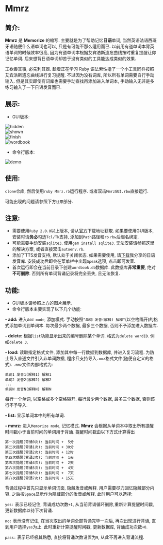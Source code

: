 # Mmrz

## 简介:
**Mmrz** 是 **Memorize** 的缩写. 主要就是为了帮助记忆**日语**单词, 当然英语法语西班牙语随便什么语单词也可以, 只是有可能不那么适用而已. 以前用有道单词本背英语单词的时候效率很高, 因为有道单词本根据艾宾浩斯遗忘曲线按时重复提醒让你记忆单词. 后来想背日语单词却苦于没有类似的工具能达成类似的效果.

工欲善其事, 必先利其器. 趁着正在学习 Ruby 语法索性撸了一个小工具同样按照艾宾浩斯遗忘曲线进行复习提醒. 不过因为没有词库, 所以所有单词需要自行手动输入. 但是其实即使有词库也需要手动查找再添加进入单词本, 手动输入无非是多练习输入了一下日语发音而已.

## 展示:
- GUI版本:

![hidden](http://115.29.192.240/hidden.jpg)</br>
![shown](http://115.29.192.240/shown.jpg)</br>
![finish](http://115.29.192.240/finish.jpg)</br>
![wordbook](http://115.29.192.240/wordbook.jpg)</br>

- 命令行版本:

![demo](http://115.29.192.240/mmrz.gif)

## 使用:
`clone`仓库, 然后使用`ruby Mmrz.rb`运行程序. 或者双击`MmrzGUI.rbw`直接运行.

可能出现的问题请参照下方`注意`部分.

## 注意:
- 需要使用`Ruby 2.0.0`以上版本, 请从[官方](http://rubyinstaller.org/)下载地址获取. 如果要使用GUI版本, 安装时请**务必**勾选`Tcl/Tk`支持, 添加到`Path`路径和`rb`  `rbw`后缀名绑定.
- 可能需要手动安装`sqlite3`. 使用`gem install sqlite3`. 无法安装请参照[这里](https://ruby.taobao.org/)的解决方案, 或者直接双击`autoenv.rb`.
- 添加了TTS发音支持, 默认处于关闭状态. 如果需要使用, 请[下载](http://pan.baidu.com/s/1nugP7XR)我分享的日语发音库. 安装成功后即会在菜单栏中出现`Speak`选项, 点击即可发音.
- 首次运行即会在当前目录下创建`wordbook.db`数据库. 此数据库**非常重要**, 绝对**不可删除**. 否则所有单词背诵记录将完全丢失, 且无法恢复.

## 功能:
- GUI版本请参照上方的图片展示.
- 命令行版本主要实现了以下几个功能:

**- add:** 进入`Add mode`, 添加模式. 手动按照`"单词 发音(解释) 解释"`(以空格隔开)的格式添加单词到单词本. 每次最少两个数据, 最多三个数据, 否则不予添加进入数据库.

**- delete:** 根据`list`功能显示出来的编号删除某个单词. 格式为`delete wordID`. 例如`delete 3`.

**- load:** 读取指定格式文件, 添加其中每一行数据到数据库, 并进入复习流程. 为防止导入普通文件引入非单词数据, 程序只支持导入`.mmz`格式文件(随便自定义的格式). `.mmz`文件内部格式为:

```
单词1 发音1(解释1) 解释1
单词2 发音2(解释2) 解释2
...
单词N 发音N(解释N) 解释N
```

每行一个单词, 以空格或多个空格隔开. 每行最少两个数据, 最多三个数据, 否则该行不予导入.

**- list:** 显示单词本中的所有单词.

**- mmrz:** 进入`Memorize mode`, 记忆模式. **Mmrz** 会根据从单词本中取出所有提醒时间戳小于当前时间的单词用于背诵. 提醒时间戳由以下方式计算得出

```
第一次提醒(背诵0次): 当前时间 +  5分
第二次提醒(背诵1次): 当前时间 + 30分
第三次提醒(背诵2次): 当前时间 + 12时
第四次提醒(背诵3次): 当前时间 +  1天
第五次提醒(背诵4次): 当前时间 +  2天
第六次提醒(背诵5次): 当前时间 +  4天
第七次提醒(背诵6次): 当前时间 +  7天
第八次提醒(背诵7次): 当前时间 + 15天
```

背诵过程中首先只显示单词词面, 隐藏发音或解释. 用户需要尽力回忆隐藏部分内容. 之后按`Space`显示作为隐藏部分的发音或解释. 此时用户可以选择:

`yes:` 表示已经记住, 背诵成功次数`+1`, 从当前背诵循环删除,重新计算提醒时间戳, 更新数据库以待下次背诵.

`no:` 表示没有记住, 在当次取出的单词全部背诵完毕一次后, 再次出现进行背诵, 直到用户选择`yes`为止. 此时重新计算提醒时间戳, 更新数据库, 背诵成功次数`+0`.

`pass:` 表示已经极其熟悉, 直接将背诵次数设置为`9`, 从此不再进入背诵流程.



